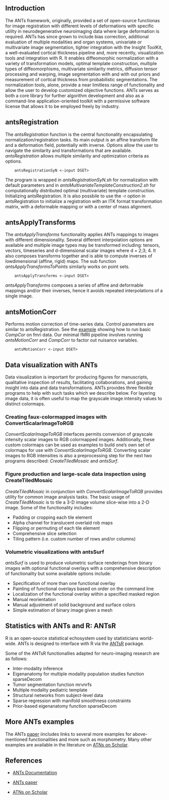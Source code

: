 ## Introduction

The ANTs framework, originally, provided a set of open-source functionas for image registration with different levels of deformations with specific utility in neurodegenerative neuroimaging data where large deformation is required. ANTs has since grown to include bias correction, additional evaluation of multiple modalities and organ systems, univariate or multivariate image segmentation, tighter integration with the Insight ToolKit, a well-evaluated cortical thickness pipeline and, more recently, visualization tools and integration with R. It enables diffeomorphic normalization with a variety of transformation models, optimal template construction, multiple types of diffeomorphisms, multivariate similarity metrics, diffusion tensor processing and warping, image segmentation with and with out priors and measurement of cortical thickness from probabilistic segmentations. The normalization tools, alone, provide a near limitless range of functionality and allow the user to develop customized objective functions. ANTs serves as both a core library for further algorithm development and also as a command-line application-oriented toolkit with a permissive software license that allows it to be employed freely by industry.  

## antsRegistration 
The *antsRegistration* function is the central functionality encapsulating normalization/registration tasks. Its main output is an affine transform file and a deformation field, potentially with inverse. Options allow the user to navigate the similarity and transformations that are available. *antsRegistration* allows multiple similarity and optimization criteria as options. 

  
        antsRegistrationSyN <-input DSET>


The program is wrapped in *antsRegistrationSyN.sh* for normalization with default parameters and in *antsMultivariateTemplateConstruction2.sh* for computationally distributed optimal (multivariate) template construction. Initializing antsRegistration. It is also possbile to use the -r option in antsRegistration to initialize a registration with an ITK format transformation matrix, with a deformable mapping or with a center of mass alignment. 

##  antsApplyTransforms 

The *antsApplyTransforms* functionality applies ANTs mappings to images with different dimensionality. Several different interpolation options are available and multiple image types may be transformed including: tensors, vectors, timeseries and d-dimensional scalar images where d = 2;3; 4. It also composes transforms together and is able to compute inverses of lowdimensional (affine, rigid) maps. The sub function *antsApplyTransformsToPoints* similarly works on point sets.

  
        antsApplyTransforms <-input DSET>


*antsApplyTransforms* composes a series of affine and deformable mappings and/or their inverses, hence it avoids repeated interpolations of a single image. 

##  antsMotionCorr 

Performs motion correction of time-series data. Control parameters are similar to antsRegistration. See the [example](http://stnava.github.io/fMRIANTs/) showing how to run basic *CompCor* on fmri data. Our minimal fMRI pipeline involves running *antsMotionCorr* and *CompCorr* to factor out nuisance variables.
  
        antsMotionCorr <-input DSET>


## Data visualization with ANTs

Data visualization is important for producing figures for manuscripts, qualitative inspection of results, facilitating collaborations, and gaining insight into data and data transformations. ANTs provides three flexible programs to help with such tasks which we describe below. For layering image data, it is often useful to map the grayscale image intensity values to distinct colormaps.

### Creating faux-colormapped images with ConvertScalarImageToRGB

*ConvertScalarImageToRGB* interfaces permits conversion of grayscale intensity scalar images to RGB colormapped images. Additionally, these custom colormaps can be used as examples to build one’s own set of colormaps for use with *ConvertScalarImageToRGB*. Converting scalar images to RGB intensities is also a preprocessing step for the next two programs described: *CreateTiledMosaic* and *antsSurf*.

### Figure production and large-scale data inspection using CreateTiledMosaic

*CreateTiledMosaic* in conjunction with *ConvertScalarImageToRGB* provides utility for common image analysis tasks. The basic usage of *CreateTiledMosaic* is to tile a 3-D image volume slice-wise into a 2-D image. Some of the functionality includes:

+ Padding or cropping each tile element
+ Alpha channel for translucent overlaid rob maps
+ Flipping or permuting of each tile element
+ Comprehensive slice selection
+ Tiling pattern (i.e. custom number of rows and/or columns)

### Volumetric visualizations with antsSurf

*antsSurf* is used to produce volumetric surface renderings from binary images with optional functional overlays with a comprehensive description of functionality but some available options include:

+ Specification of more than one functional overlay
+ Painting of functional overlays based on order on the command line
+ Localization of the functional overlay within a specified masked region
+ Manual reorientation
+ Manual adjustment of solid background and surface colors 
+ Simple estimation of binary image given a mesh

## Statistics with ANTs and R: ANTsR
R is an open-source statistical echosystem used by statisticians world-wide. ANTs is designed to interface with R via the [ANTsR](https://github.com/ANTsX/ANTsR) package. 

Some of the ANTsR functionallies adapted for neuro-imaging research are as follows:

+ Inter-modality inference
+ Eigenanatomy for multiple modality population studies function sparseDecom
+ Tumor segmentation function mrvnrfs 
+ Multiple modality pediatric template 
+ Structural networks from subject-level data 
+ Sparse regression with manifold smoothness constraints 
+ Prior-based eigenanatomy function sparseDecom


## More ANTs examples
The ANTs [paper](http://journal.frontiersin.org/Journal/10.3389/fninf.2014.00044/abstract) iincludes links to several more examples for above-mentioned functionalities and more such as morphometry. Many other examples are available in the literature on [ATNs on Scholar](https://scholar.google.com/citations?user=ox-mhOkAAAAJ&hl=en).

## References

+ [ANTs Documentation](http://stnava.github.io/ANTs/)

+ [ANTs paper](http://journal.frontiersin.org/Journal/10.3389/fninf.2014.00044/abstract) 

+ [ATNs on Scholar](https://scholar.google.com/citations?user=ox-mhOkAAAAJ&hl=en)
